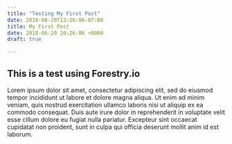 ```yaml
---
title: "Testing My First Post"
date: 2018-06-20T13:26:06-07:00
title: My First Post
date: 2018-06-20 20:26:06 +0000
draft: true

---
```

## This is a test using Forestry.io

Lorem ipsum dolor sit amet, consectetur adipiscing elit, sed do eiusmod tempor incididunt ut labore et dolore magna aliqua. Ut enim ad minim veniam, quis nostrud exercitation ullamco laboris nisi ut aliquip ex ea commodo consequat. Duis aute irure dolor in reprehenderit in voluptate velit esse cillum dolore eu fugiat nulla pariatur. Excepteur sint occaecat cupidatat non proident, sunt in culpa qui officia deserunt mollit anim id est laborum.
